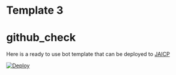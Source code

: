 # Template 3 #
# github_check
Here is a ready to use bot template that can be deployed to [JAICP](https://test-ha01.gw.test-ai.net/project-create/jaicp/external)

[![Deploy](https://just-ai.com/img/deploy-to-jaicp.svg)](https://test-ha01.gw.test-ai.net/project-create/jaicp/external)
